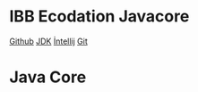 # IBB Ecodation Javacore
[Github](https://github.com/iremnsoyluoglu/ibb-ecodation-javacore)
[JDK](https://www.oracle.com/tr/java/technologies/downloads/#jdk23-windows)
[İntellij](https://www.jetbrains.com/idea/download/?section=windows)
[Git](https://git-scm.com/downloads)

# Java Core
